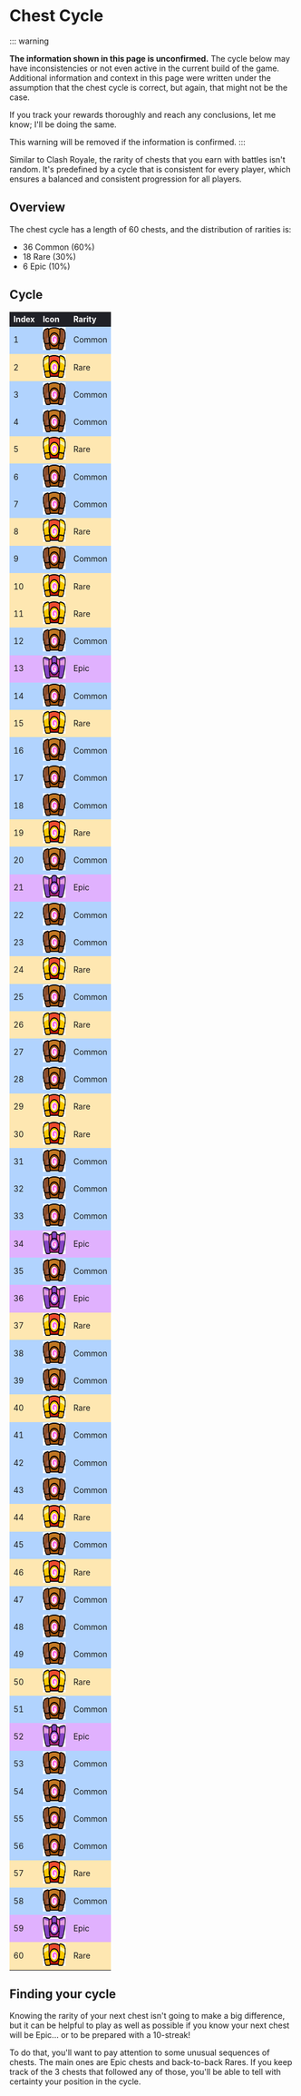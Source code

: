 # Chest Cycle

::: warning

**The information shown in this page is unconfirmed.** The cycle below may have inconsistencies or not even active in the current build of the game. Additional information and context in this page were written under the assumption that the chest cycle is correct, but again, that might not be the case.

If you track your rewards thoroughly and reach any conclusions, let me know; I'll be doing the same.

This warning will be removed if the information is confirmed.
:::

Similar to Clash Royale, the rarity of chests that you earn with battles isn't random. It's predefined by a cycle that is consistent for every player, which ensures a balanced and consistent progression for all players.

## Overview

The chest cycle has a length of 60 chests, and the distribution of rarities is:

- 36 Common (60%)
- 18 Rare (30%)
- 6 Epic (10%)

## Cycle

<style>
    .heatmapChestCycle {
        width: 100%;
        text-align: left;
    }
    .heatmapChestCycle th {
        word-wrap: break-word;
        text-align: left;
        color: white;
        background: #202127;
    }
    .heatmapChestCycle tr:nth-child(1) { background: rgba(0, 112, 255, 0.30); }
    .heatmapChestCycle tr:nth-child(2) { background: rgba(255, 179, 0, 0.30); }
    .heatmapChestCycle tr:nth-child(3) { background: rgba(0, 112, 255, 0.30); }
    .heatmapChestCycle tr:nth-child(4) { background: rgba(0, 112, 255, 0.30); }
    .heatmapChestCycle tr:nth-child(5) { background: rgba(255, 179, 0, 0.30); }
    .heatmapChestCycle tr:nth-child(6) { background: rgba(0, 112, 255, 0.30); }
    .heatmapChestCycle tr:nth-child(7) { background: rgba(0, 112, 255, 0.30); }
    .heatmapChestCycle tr:nth-child(8) { background: rgba(255, 179, 0, 0.30); }
    .heatmapChestCycle tr:nth-child(9) { background: rgba(0, 112, 255, 0.30); }
    .heatmapChestCycle tr:nth-child(10) { background: rgba(255, 179, 0, 0.30); }
    .heatmapChestCycle tr:nth-child(11) { background: rgba(255, 179, 0, 0.30); }
    .heatmapChestCycle tr:nth-child(12) { background: rgba(0, 112, 255, 0.30); }
    .heatmapChestCycle tr:nth-child(13) { background: rgba(156, 1, 255, 0.30); }
    .heatmapChestCycle tr:nth-child(14) { background: rgba(0, 112, 255, 0.30); }
    .heatmapChestCycle tr:nth-child(15) { background: rgba(255, 179, 0, 0.30); }
    .heatmapChestCycle tr:nth-child(16) { background: rgba(0, 112, 255, 0.30); }
    .heatmapChestCycle tr:nth-child(17) { background: rgba(0, 112, 255, 0.30); }
    .heatmapChestCycle tr:nth-child(18) { background: rgba(0, 112, 255, 0.30); }
    .heatmapChestCycle tr:nth-child(19) { background: rgba(255, 179, 0, 0.30); }
    .heatmapChestCycle tr:nth-child(20) { background: rgba(0, 112, 255, 0.30); }
    .heatmapChestCycle tr:nth-child(21) { background: rgba(156, 1, 255, 0.30); }
    .heatmapChestCycle tr:nth-child(22) { background: rgba(0, 112, 255, 0.30); }
    .heatmapChestCycle tr:nth-child(23) { background: rgba(0, 112, 255, 0.30); }
    .heatmapChestCycle tr:nth-child(24) { background: rgba(255, 179, 0, 0.30); }
    .heatmapChestCycle tr:nth-child(25) { background: rgba(0, 112, 255, 0.30); }
    .heatmapChestCycle tr:nth-child(26) { background: rgba(255, 179, 0, 0.30); }
    .heatmapChestCycle tr:nth-child(27) { background: rgba(0, 112, 255, 0.30); }
    .heatmapChestCycle tr:nth-child(28) { background: rgba(0, 112, 255, 0.30); }
    .heatmapChestCycle tr:nth-child(29) { background: rgba(255, 179, 0, 0.30); }
    .heatmapChestCycle tr:nth-child(30) { background: rgba(255, 179, 0, 0.30); }
    .heatmapChestCycle tr:nth-child(31) { background: rgba(0, 112, 255, 0.30); }
    .heatmapChestCycle tr:nth-child(32) { background: rgba(0, 112, 255, 0.30); }
    .heatmapChestCycle tr:nth-child(33) { background: rgba(0, 112, 255, 0.30); }
    .heatmapChestCycle tr:nth-child(34) { background: rgba(156, 1, 255, 0.30); }
    .heatmapChestCycle tr:nth-child(35) { background: rgba(0, 112, 255, 0.30); }
    .heatmapChestCycle tr:nth-child(36) { background: rgba(156, 1, 255, 0.30); }
    .heatmapChestCycle tr:nth-child(37) { background: rgba(255, 179, 0, 0.30); }
    .heatmapChestCycle tr:nth-child(38) { background: rgba(0, 112, 255, 0.30); }
    .heatmapChestCycle tr:nth-child(39) { background: rgba(0, 112, 255, 0.30); }
    .heatmapChestCycle tr:nth-child(40) { background: rgba(255, 179, 0, 0.30); }
    .heatmapChestCycle tr:nth-child(41) { background: rgba(0, 112, 255, 0.30); }
    .heatmapChestCycle tr:nth-child(42) { background: rgba(0, 112, 255, 0.30); }
    .heatmapChestCycle tr:nth-child(43) { background: rgba(0, 112, 255, 0.30); }
    .heatmapChestCycle tr:nth-child(44) { background: rgba(255, 179, 0, 0.30); }
    .heatmapChestCycle tr:nth-child(45) { background: rgba(0, 112, 255, 0.30); }
    .heatmapChestCycle tr:nth-child(46) { background: rgba(255, 179, 0, 0.30); }
    .heatmapChestCycle tr:nth-child(47) { background: rgba(0, 112, 255, 0.30); }
    .heatmapChestCycle tr:nth-child(48) { background: rgba(0, 112, 255, 0.30); }
    .heatmapChestCycle tr:nth-child(49) { background: rgba(0, 112, 255, 0.30); }
    .heatmapChestCycle tr:nth-child(50) { background: rgba(255, 179, 0, 0.30); }
    .heatmapChestCycle tr:nth-child(51) { background: rgba(0, 112, 255, 0.30); }
    .heatmapChestCycle tr:nth-child(52) { background: rgba(156, 1, 255, 0.30); }
    .heatmapChestCycle tr:nth-child(53) { background: rgba(0, 112, 255, 0.30); }
    .heatmapChestCycle tr:nth-child(54) { background: rgba(0, 112, 255, 0.30); }
    .heatmapChestCycle tr:nth-child(55) { background: rgba(0, 112, 255, 0.30); }
    .heatmapChestCycle tr:nth-child(56) { background: rgba(0, 112, 255, 0.30); }
    .heatmapChestCycle tr:nth-child(57) { background: rgba(255, 179, 0, 0.30); }
    .heatmapChestCycle tr:nth-child(58) { background: rgba(0, 112, 255, 0.30); }
    .heatmapChestCycle tr:nth-child(59) { background: rgba(156, 1, 255, 0.30); }
    .heatmapChestCycle tr:nth-child(60) { background: rgba(255, 179, 0, 0.30); }
</style>

<div class="heatmapChestCycle">

| Index | Icon | Rarity | 
| -- | -- | -- |
| 1 | <img src="../assets/chest_icon_common.png"  width="40" height="40" /> | Common |
| 2 | <img src="../assets/chest_icon_rare.png"  width="40" height="40" /> | Rare |
| 3 | <img src="../assets/chest_icon_common.png"  width="40" height="40" /> | Common |
| 4 | <img src="../assets/chest_icon_common.png"  width="40" height="40" /> | Common |
| 5 | <img src="../assets/chest_icon_rare.png"  width="40" height="40" /> | Rare |
| 6 | <img src="../assets/chest_icon_common.png"  width="40" height="40" /> | Common |
| 7 | <img src="../assets/chest_icon_common.png"  width="40" height="40" /> | Common |
| 8 | <img src="../assets/chest_icon_rare.png"  width="40" height="40" /> | Rare |
| 9 | <img src="../assets/chest_icon_common.png"  width="40" height="40" /> | Common |
| 10 | <img src="../assets/chest_icon_rare.png"  width="40" height="40" /> | Rare |
| 11 | <img src="../assets/chest_icon_rare.png"  width="40" height="40" /> | Rare |
| 12 | <img src="../assets/chest_icon_common.png"  width="40" height="40" /> | Common |
| 13 | <img src="../assets/chest_icon_epic.png"  width="40" height="40" /> | Epic |
| 14 | <img src="../assets/chest_icon_common.png"  width="40" height="40" /> | Common |
| 15 | <img src="../assets/chest_icon_rare.png"  width="40" height="40" /> | Rare |
| 16 | <img src="../assets/chest_icon_common.png"  width="40" height="40" /> | Common |
| 17 | <img src="../assets/chest_icon_common.png"  width="40" height="40" /> | Common |
| 18 | <img src="../assets/chest_icon_common.png"  width="40" height="40" /> | Common |
| 19 | <img src="../assets/chest_icon_rare.png"  width="40" height="40" /> | Rare |
| 20 | <img src="../assets/chest_icon_common.png"  width="40" height="40" /> | Common |
| 21 | <img src="../assets/chest_icon_epic.png"  width="40" height="40" /> | Epic |
| 22 | <img src="../assets/chest_icon_common.png"  width="40" height="40" /> | Common |
| 23 | <img src="../assets/chest_icon_common.png"  width="40" height="40" /> | Common |
| 24 | <img src="../assets/chest_icon_rare.png"  width="40" height="40" /> | Rare |
| 25 | <img src="../assets/chest_icon_common.png"  width="40" height="40" /> | Common |
| 26 | <img src="../assets/chest_icon_rare.png"  width="40" height="40" /> | Rare |
| 27 | <img src="../assets/chest_icon_common.png"  width="40" height="40" /> | Common |
| 28 | <img src="../assets/chest_icon_common.png"  width="40" height="40" /> | Common |
| 29 | <img src="../assets/chest_icon_rare.png"  width="40" height="40" /> | Rare |
| 30 | <img src="../assets/chest_icon_rare.png"  width="40" height="40" /> | Rare |
| 31 | <img src="../assets/chest_icon_common.png"  width="40" height="40" /> | Common |
| 32 | <img src="../assets/chest_icon_common.png"  width="40" height="40" /> | Common |
| 33 | <img src="../assets/chest_icon_common.png"  width="40" height="40" /> | Common |
| 34 | <img src="../assets/chest_icon_epic.png"  width="40" height="40" /> | Epic |
| 35 | <img src="../assets/chest_icon_common.png"  width="40" height="40" /> | Common |
| 36 | <img src="../assets/chest_icon_epic.png"  width="40" height="40" /> | Epic |
| 37 | <img src="../assets/chest_icon_rare.png"  width="40" height="40" /> | Rare |
| 38 | <img src="../assets/chest_icon_common.png"  width="40" height="40" /> | Common |
| 39 | <img src="../assets/chest_icon_common.png"  width="40" height="40" /> | Common |
| 40 | <img src="../assets/chest_icon_rare.png"  width="40" height="40" /> | Rare |
| 41 | <img src="../assets/chest_icon_common.png"  width="40" height="40" /> | Common |
| 42 | <img src="../assets/chest_icon_common.png"  width="40" height="40" /> | Common |
| 43 | <img src="../assets/chest_icon_common.png"  width="40" height="40" /> | Common |
| 44 | <img src="../assets/chest_icon_rare.png"  width="40" height="40" /> | Rare |
| 45 | <img src="../assets/chest_icon_common.png"  width="40" height="40" /> | Common |
| 46 | <img src="../assets/chest_icon_rare.png"  width="40" height="40" /> | Rare |
| 47 | <img src="../assets/chest_icon_common.png"  width="40" height="40" /> | Common |
| 48 | <img src="../assets/chest_icon_common.png"  width="40" height="40" /> | Common |
| 49 | <img src="../assets/chest_icon_common.png"  width="40" height="40" /> | Common |
| 50 | <img src="../assets/chest_icon_rare.png"  width="40" height="40" /> | Rare |
| 51 | <img src="../assets/chest_icon_common.png"  width="40" height="40" /> | Common |
| 52 | <img src="../assets/chest_icon_epic.png"  width="40" height="40" /> | Epic |
| 53 | <img src="../assets/chest_icon_common.png"  width="40" height="40" /> | Common |
| 54 | <img src="../assets/chest_icon_common.png"  width="40" height="40" /> | Common |
| 55 | <img src="../assets/chest_icon_common.png"  width="40" height="40" /> | Common |
| 56 | <img src="../assets/chest_icon_common.png"  width="40" height="40" /> | Common |
| 57 | <img src="../assets/chest_icon_rare.png"  width="40" height="40" /> | Rare |
| 58 | <img src="../assets/chest_icon_common.png"  width="40" height="40" /> | Common |
| 59 | <img src="../assets/chest_icon_epic.png"  width="40" height="40" /> | Epic |
| 60 | <img src="../assets/chest_icon_rare.png"  width="40" height="40" /> | Rare |

</div>

## Finding your cycle

Knowing the rarity of your next chest isn't going to make a big difference, but it can be helpful to play as well as possible if you know your next chest will be Epic... or to be prepared with a 10-streak!

To do that, you'll want to pay attention to some unusual sequences of chests. The main ones are Epic chests and back-to-back Rares. If you keep track of the 3 chests that followed any of those, you'll be able to tell with certainty your position in the cycle.
